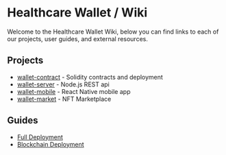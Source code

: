 # Healthcare Wallet / Wiki

Welcome to the Healthcare Wallet Wiki, below you can find links to each of our projects, user guides, and external resources.

## Projects

* [wallet-contract](https://github.com/Healthcare-Wallet/wallet/tree/main/wallet-contract) - Solidity contracts and deployment
* [wallet-server](https://github.com/Healthcare-Wallet/wallet/tree/main/wallet-server) - Node.js REST api
* [wallet-mobile](https://github.com/Healthcare-Wallet/wallet/tree/main/wallet-mobile) - React Native mobile app
* [wallet-market](https://github.com/Healthcare-Wallet/wallet/tree/main/wallet-market) - NFT Marketplace

## Guides

* [Full Deployment](https://github.com/Healthcare-Wallet/wallet/tree/main/wiki/guides/FullDeployment.md)
* [Blockchain Deployment](https://github.com/Healthcare-Wallet/wallet/tree/main/wiki/guides/BlockchainDeployment.md)
